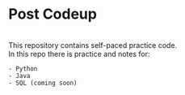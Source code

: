 # Post Codeup
<br>
This repository contains self-paced practice code.
<br>
In this repo there is practice and notes for:

    - Python
    - Java
    - SQL (coming soon)
    